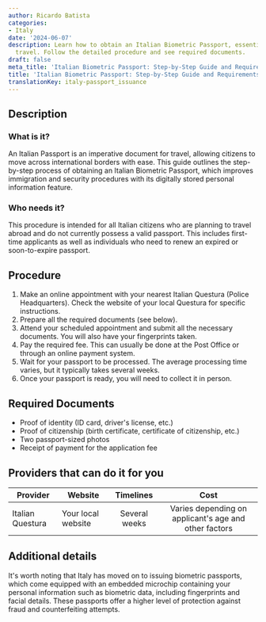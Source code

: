 ```yaml
---
author: Ricardo Batista
categories:
- Italy
date: '2024-06-07'
description: Learn how to obtain an Italian Biometric Passport, essential for international
  travel. Follow the detailed procedure and see required documents.
draft: false
meta_title: 'Italian Biometric Passport: Step-by-Step Guide and Requirements'
title: 'Italian Biometric Passport: Step-by-Step Guide and Requirements'
translationKey: italy-passport_issuance
---
```



## Description
### What is it?
An Italian Passport is an imperative document for travel, allowing citizens to move across international borders with ease. This guide outlines the step-by-step process of obtaining an Italian Biometric Passport, which improves immigration and security procedures with its digitally stored personal information feature.

### Who needs it?
This procedure is intended for all Italian citizens who are planning to travel abroad and do not currently possess a valid passport. This includes first-time applicants as well as individuals who need to renew an expired or soon-to-expire passport.

## Procedure
1. Make an online appointment with your nearest Italian Questura (Police Headquarters). Check the website of your local Questura for specific instructions.
2. Prepare all the required documents (see below).
3. Attend your scheduled appointment and submit all the necessary documents. You will also have your fingerprints taken.
4. Pay the required fee. This can usually be done at the Post Office or through an online payment system.
5. Wait for your passport to be processed. The average processing time varies, but it typically takes several weeks.
6. Once your passport is ready, you will need to collect it in person.

## Required Documents
- Proof of identity (ID card, driver's license, etc.)
- Proof of citizenship (birth certificate, certificate of citizenship, etc.)
- Two passport-sized photos
- Receipt of payment for the application fee

## Providers that can do it for you

| Provider        |     Website     | Timelines       | Cost            |
| --------------- | --------------- | :-------------: | :-------------: |
| Italian Questura | Your local website | Several weeks  | Varies depending on applicant's age and other factors |

## Additional details
It's worth noting that Italy has moved on to issuing biometric passports, which come equipped with an embedded microchip containing your personal information such as biometric data, including fingerprints and facial details. These passports offer a higher level of protection against fraud and counterfeiting attempts.